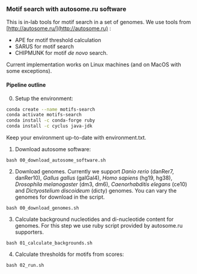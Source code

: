 ### Motif search with autosome.ru software

This is in-lab tools for motif search in a set of genomes.
We use tools from [http://autosome.ru/](http://autosome.ru) : 

* APE for motif threshold calculation 
* SARUS for motif search
* CHIPMUNK for motif _de novo_ search.

Current implementation works on Linux machines (and on MacOS with some exceptions).

#### Pipeline outline

0. Setup the environment:

```bash
conda create --name motifs-search 
conda activate motifs-search
conda install -c conda-forge ruby
conda install -c cyclus java-jdk
```

Keep your environment up-to-date with environment.txt.

1. Download autosome software:

```bash 00_download_autosome_software.sh```

2. Download genomes. Currently we support _Danio rerio_ (danRer7, danRer10), _Gallus gallus_ (galGal4), _Homo sapiens_ (hg19, hg38), _Drosophila melanogaster_ (dm3, dm6), _Caenorhabditis elegans_ (ce10) and _Dictyostelium discoideum_ (dicty) genomes. You can vary the genomes for download in the script.

```bash 00_download_genomes.sh```

3. Calculate background nucleotides and di-nucleotide content for genomes. 
For this step we use ruby script provided by autosome.ru supporters.

```bash 01_calculate_backgrounds.sh```

4. Calculate thresholds for motifs from scores:

```bash 02_run.sh```
